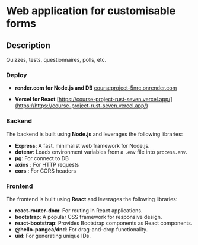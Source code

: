 # Web application for customisable forms

## Description
Quizzes, tests, questionnaires, polls, etc.

### Deploy
- **render.com for Node.js and DB** 
[courseproject-5nrc.onrender.com](https://courseproject-5nrc.onrender.com)

- **Vercel for React**
[https://course-project-rust-seven.vercel.app/](https://https://course-project-rust-seven.vercel.app/)

### Backend
The backend is built using **Node.js** and leverages the following libraries:
- **Express**: A fast, minimalist web framework for Node.js.
- **dotenv**: Loads environment variables from a `.env` file into `process.env`.
- **pg**: For connect to DB
- **axios**  : For HTTP requests
- **сors** :  For CORS headers

### Frontend
The frontend is built using **React** and leverages the following libraries:
- **react-router-dom**: For routing in React applications.
- **bootstrap**: A popular CSS framework for responsive design.
- **react-bootstrap**: Provides Bootstrap components as React components.
- **@hello-pangea/dnd**: For drag-and-drop functionality.
- **uid**: For generating unique IDs.
